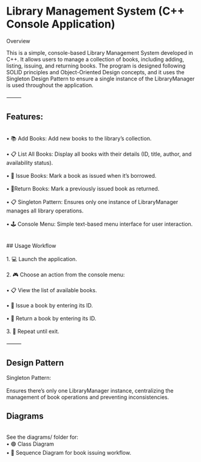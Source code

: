 # Library Management System (C++ Console Application)

Overview

This is a simple, console-based Library Management System developed in C++. It allows users to manage a collection of books, including adding, listing, issuing, and returning books. The program is designed following SOLID principles and Object-Oriented Design concepts, and it uses the Singleton Design Pattern to ensure a single instance of the LibraryManager is used throughout the application.

⸻

## Features:
<br>
	•	📚 Add Books: Add new books to the library’s collection.
 <br>
 <br>
	•	📋 List All Books: Display all books with their details (ID, title, author, and availability status).
 <br>
 <br>
	•	📖 Issue Books: Mark a book as issued when it’s borrowed.
 <br>
 <br>
	•	📕Return Books: Mark a previously issued book as returned.
 <br>
 <br>
	•	📋 Singleton Pattern: Ensures only one instance of LibraryManager manages all library operations.
 <br>
 <br>
	•	🕹️ Console Menu: Simple text-based menu interface for user interaction.
<br>
<br>
<br>
## Usage Workflow
<br>
<br>
	1.	💻 Launch the application.
 <br>
 <br>
	2.	🎮 Choose an action from the console menu:
 <br>
 <br>
	•	📋 View the list of available books.
 <br>
 <br>
	•	📖 Issue a book by entering its ID.
 <br>
 <br>
	•	📕 Return a book by entering its ID.
 <br>
 <br>
	3.	🔂 Repeat until exit.
 <br>

⸻

## Design Pattern
Singleton Pattern:
<br>
<br>
Ensures there’s only one LibraryManager instance, centralizing the management of book operations and preventing inconsistencies.

## Diagrams
<br>
See the diagrams/ folder for:
<br>
	• 🟢	Class Diagram
 <br>
	•	🔵 Sequence Diagram for book issuing workflow.


